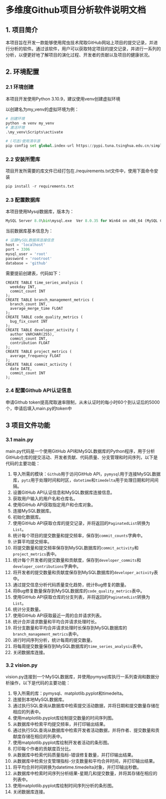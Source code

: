 # 多维度Github项目分析软件说明文档

## 1. 项目简介

本项目旨在开发一款能够使用爬虫技术爬取GitHub网站上项目的提交记录，并进行分析的软件。通过该软件，用户可以获取特定项目的提交记录，并进行一系列的分析，以便更好地了解项目的演化过程、开发者的贡献以及项目的健康状况。

## 2.  环境配置

### 2.1 环境创建

本项目开发使用Python 3.10.9，建议使用venv创建虚拟环境

以创建名为my_venv的虚拟环境为例：

```python
# 创建环境
python -m venv my_venv
# 激活环境
.\my_venv\Scripts\activate

# (可选)使用清华源
pip config set global.index-url https://pypi.tuna.tsinghua.edu.cn/simple
```

### 2.2 安装所需库

项目开发所需要的库文件已经打包在./requirements.txt文件中，使用下面命令安装

```python
pip install -r requirements.txt
```

### 2.3 配置数据库

本项目使用Mysql数据库，版本为：

```python
MySQL Server 8.0\bin\mysql.exe  Ver 8.0.35 for Win64 on x86_64 (MySQL Community Server - GPL)
```

当前数据库基本信息为：

```python
# 设置MySQL数据库连接信息
host = 'localhost'
port = 3306
mysql_user = 'root'
password = 'rootroot'
database = 'github'
```

需要提前创建表，代码如下：

```mysql
CREATE TABLE time_series_analysis (
  weekday INT,
  commit_count INT
);
CREATE TABLE branch_management_metrics (
  branch_count INT,
  average_merge_time FLOAT
);
CREATE TABLE code_quality_metrics (
  bug_fix_count INT
);
CREATE TABLE developer_activity (
  author VARCHAR(255),
  commit_count INT,
  contribution FLOAT
);
CREATE TABLE project_metrics (
  average_frequency FLOAT
);
CREATE TABLE commit_activity (
  date DATE,
  commit_count INT
);
```

### 2.4 配置Github API认证信息

申请Github token提高爬取速率限制，从未认证时的每小时60个到认证后的5000个，申请后填入main.py的token中

## 3 项目文件功能

### 3.1 main.py

main.py代码是一个使用GitHub API和MySQL数据库的Python程序，用于分析GitHub仓库的提交活动、开发者贡献、代码质量、分支管理和时间序列，以下是代码的主要功能：

1. 导入所需的模块：`Github`用于访问GitHub API，`pymysql`用于连接MySQL数据库，`pytz`用于处理时间和时区，`datetime`和`timedelta`用于处理日期和时间间隔。
2. 设置GitHub API认证信息和MySQL数据库连接信息。
3. 获取用户输入的用户名和仓库名。
4. 使用GitHub API获取指定用户和仓库对象。
5. 连接MySQL数据库。
6. 初始化数据库。
7. 使用GitHub API获取仓库的提交记录，并将返回的`PaginatedList`转换为`List`。
8. 统计每个项目的提交数量和提交频率，保存到`commit_counts`字典中。
9. 计算平均提交频率。
10. 将提交数量和提交频率保存到MySQL数据库的`commit_activity`和`project_metrics`表中。
11. 统计每个开发者的提交数量和贡献度，保存到`developer_commits`和`developer_contributions`字典中。
12. 将开发者的提交数量和贡献度保存到MySQL数据库的`developer_activity`表中。
13. 通过提交信息分析代码质量变化趋势，统计Bug修复的数量。
14. 将Bug修复数量保存到MySQL数据库的`code_quality_metrics`表中。
15. 使用GitHub API获取仓库的分支列表，并将返回的`PaginatedList`转换为`List`。
16. 统计分支数量。
17. 使用GitHub API获取最近一周的合并请求列表。
18. 统计合并请求数量和平均合并请求处理时长。
19. 将分支数量和平均合并请求处理时长保存到MySQL数据库的`branch_management_metrics`表中。
20. 进行时间序列分析，统计每周的提交数量。
21. 将每周提交数量保存到MySQL数据库的`time_series_analysis`表中。
22. 关闭数据库连接。

### 3.2 vision.py

vision.py连接到一个MySQL数据库，并使用pymysql库执行一系列查询和数据分析操作，以下是代码的主要功能：

1. 导入所需的库：pymysql、matplotlib.pyplot和timedelta。
2. 连接到本地MySQL数据库。
3. 通过执行SQL查询从数据库中检索提交活动数据，并将日期和提交数量存储在相应的列表中。
4. 使用matplotlib.pyplot库绘制提交数量的时间序列图。
5. 从数据库中检索平均提交频率，并打印输出结果。
6. 通过执行SQL查询从数据库中检索开发者活动数据，并将作者、提交数量和贡献度存储在相应的列表中。
7. 使用matplotlib.pyplot库绘制开发者活动的条形图。
8. 打印每个作者的贡献度百分比。
9. 从数据库中检索代码质量指标-错误修复数量，并打印输出结果。
10. 从数据库中检索分支管理指标-分支数量和平均合并时间，并打印输出结果。
11. 将平均合并时间转换为datetime.timedelta对象，并打印输出秒数。
12. 从数据库中检索时间序列分析结果-星期几和提交数量，并将其存储在相应的列表中。
13. 使用matplotlib.pyplot库绘制时间序列分析的条形图。
14. 关闭数据库连接。